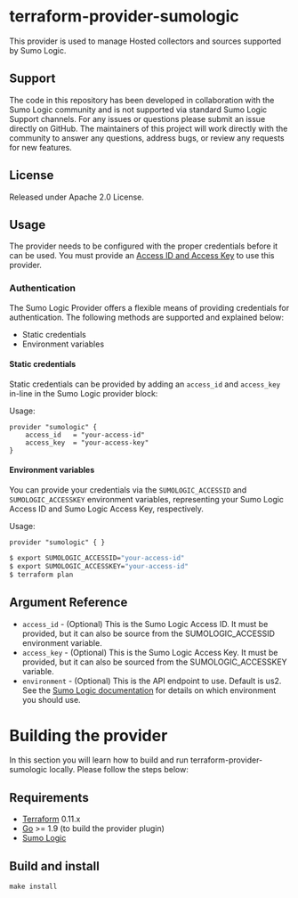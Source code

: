 # terraform-provider-sumologic
This provider is used to manage Hosted collectors and sources supported by Sumo Logic.

## Support

The code in this repository has been developed in collaboration with the Sumo Logic community and is not supported via standard Sumo Logic Support channels. For any issues or questions please submit an issue directly on GitHub. The maintainers of this project will work directly with the community to answer any questions, address bugs, or review any requests for new features. 

## License
Released under Apache 2.0 License.

## Usage

The provider needs to be configured with the proper credentials before it can be used.  You must provide an [Access ID and Access Key](0) to use this provider.

### Authentication
The Sumo Logic Provider offers a flexible means of providing credentials for authentication. The following methods are supported and explained below:

 - Static credentials
 - Environment variables

#### Static credentials
Static credentials can be provided by adding an `access_id` and `access_key` in-line in the Sumo Logic provider block:

Usage:
```hcl
provider "sumologic" {
    access_id   = "your-access-id"
    access_key  = "your-access-key"
}
```

#### Environment variables
You can provide your credentials via the `SUMOLOGIC_ACCESSID` and `SUMOLOGIC_ACCESSKEY` environment variables, representing your Sumo Logic Access ID and Sumo Logic Access Key, respectively.

Usage:
```hcl
provider "sumologic" { }
```

```bash
$ export SUMOLOGIC_ACCESSID="your-access-id"
$ export SUMOLOGIC_ACCESSKEY="your-access-id"
$ terraform plan
```

## Argument Reference
- `access_id` - (Optional) This is the Sumo Logic Access ID. It must be provided, but it can also be source from the SUMOLOGIC_ACCESSID environment variable.
- `access_key` - (Optional) This is the Sumo Logic Access Key. It must be provided, but it can also be sourced from the SUMOLOGIC_ACCESSKEY variable.
- `environment` - (Optional) This is the API endpoint to use. Default is us2. See the [Sumo Logic documentation][1] for details on which environment you should use.

# Building the provider

In this section you will learn how to build and run terraform-provider-sumologic locally. Please follow the steps below:

Requirements
------------

- [Terraform](https://www.terraform.io/downloads.html) 0.11.x
- [Go](https://golang.org/doc/install) >= 1.9 (to build the provider plugin)
- [Sumo Logic](https://www.sumologic.com/pricing/)

Build and install
------------
`make install`

[0]: https://help.sumologic.com/Manage/Security/Access-Keys
[1]: https://help.sumologic.com/APIs/General_API_Information/Sumo_Logic_Endpoints_and_Firewall_Security